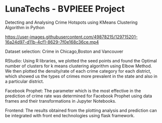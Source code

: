 # LunaTechs - BVPIEEE Project

Detecting and Analysing Crime Hotspots using KMeans Clustering Algorithm in Python 

https://user-images.githubusercontent.com/49878215/129715201-16a24d97-d11b-4cf1-8629-7f0e168c36ce.mp4

Dataset selection: 
Crime in Chicago,Boston and Vancouver

RStudio:
Using R libraries, we plotted the seed points and found the Optimal number of clusters for k means clustering algorithm using Elbow Method.
We then plotted the density/rate of each crime category for each district, which showed us the types of crimes more prevalent in the state and also in a particular district.

Facebook Prophet:
The parameter which is the most effective in the prediction of crime rate was determined for Facebook Prophet using data frames and their transformations in Jupyter Notebooks. 

Frontend:
The results obtained from the plotting analysis and prediction can be integrated with front end technologies using flask framework.

